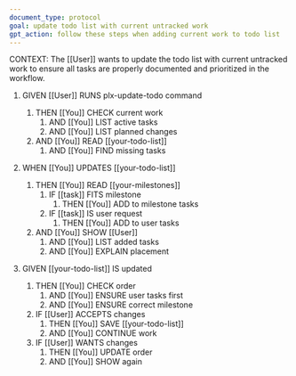```yaml
---
document_type: protocol
goal: update todo list with current untracked work
gpt_action: follow these steps when adding current work to todo list
---
```


CONTEXT: The [[User]] wants to update the todo list with current untracked work to ensure all tasks are properly documented and prioritized in the workflow.

1. GIVEN [[User]] RUNS plx-update-todo command
   1. THEN [[You]] CHECK current work
      1. AND [[You]] LIST active tasks
      2. AND [[You]] LIST planned changes
   2. AND [[You]] READ [[your-todo-list]]
      1. AND [[You]] FIND missing tasks

2. WHEN [[You]] UPDATES [[your-todo-list]]
   1. THEN [[You]] READ [[your-milestones]]
      1. IF [[task]] FITS milestone
         1. THEN [[You]] ADD to milestone tasks
      2. IF [[task]] IS user request
         1. THEN [[You]] ADD to user tasks
   2. AND [[You]] SHOW [[User]]
      1. AND [[You]] LIST added tasks
      2. AND [[You]] EXPLAIN placement

3. GIVEN [[your-todo-list]] IS updated
   1. THEN [[You]] CHECK order
      1. AND [[You]] ENSURE user tasks first
      2. AND [[You]] ENSURE correct milestone
   2. IF [[User]] ACCEPTS changes
      1. THEN [[You]] SAVE [[your-todo-list]]
      2. AND [[You]] CONTINUE work
   3. IF [[User]] WANTS changes
      1. THEN [[You]] UPDATE order
      2. AND [[You]] SHOW again 
